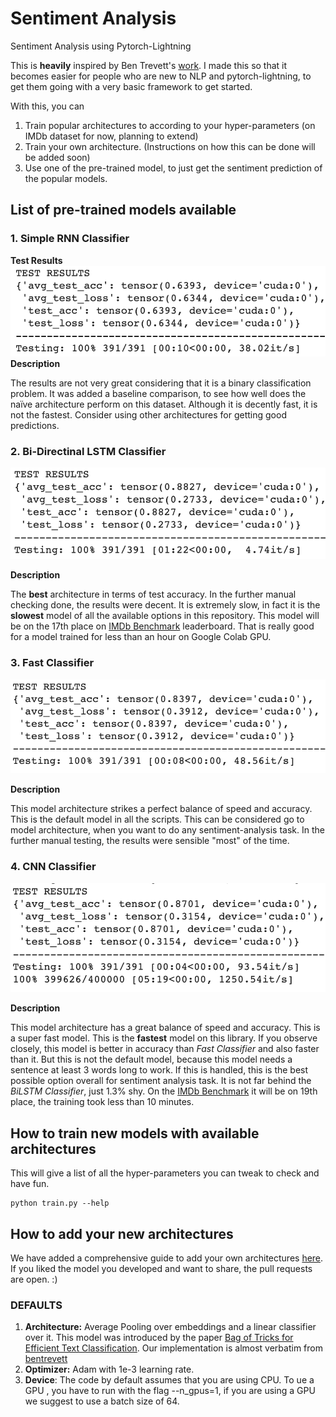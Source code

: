 # Sentiment Analysis
Sentiment Analysis using Pytorch-Lightning

This is **heavily** inspired by Ben Trevett's 
[work](https://github.com/bentrevett/pytorch-sentiment-analysis). I made this 
so that it becomes easier for people who are new to NLP and pytorch-lightning, 
to get them going with a very basic framework to get started.

With this, you can
1. Train popular architectures to according to your hyper-parameters 
(on IMDb dataset for now, planning to extend)
2. Train your own architecture. (Instructions on how this can be done will be 
added soon)
3. Use one of the pre-trained model, to just get the sentiment prediction of the
 popular models.

## List of pre-trained models available
### 1. Simple RNN Classifier
**Test Results**
![Simple RNN Classifier results](./results/simple_res.png)
**Description**

The results are not very great considering that it is a binary classification 
problem. It was added a baseline comparison, to see how well does the naïve 
architecture perform on this dataset. Although it is decently fast, it is not
the fastest. Consider using other architectures for getting good predictions.
### 2. Bi-Directinal LSTM Classifier
![BiLSTM Classifier results](./results/birnn_res.png)

**Description**

The **best** architecture in terms of test accuracy. In the further manual 
checking done, the results were decent. It is extremely slow, in fact it is
the **slowest** model of all the available options in this repository. This 
model will be on the 17th place on 
[IMDb Benchmark](https://paperswithcode.com/sota/sentiment-analysis-on-imdb)
leaderboard. That is really good for a model trained for less than an hour on 
Google Colab GPU.
### 3. Fast Classifier
![Fast Classifier results](./results/fast_res.png)

**Description**

This model architecture strikes a perfect balance of speed and accuracy. This
is the default model in all the scripts. This can be considered go to model 
architecture, when you want to do any sentiment-analysis task. In the further
manual testing, the results were sensible "most" of the time.

### 4. CNN Classifier
![CNN Classifier results](./results/cnn_res.png)

**Description**

This model architecture has a great balance of speed and accuracy. This
is a super fast model. This is the **fastest** model on this library. If you
observe closely, this model is better in accuracy than *Fast Classifier* and
also faster than it. But this is not the default model, because this model 
needs a sentence at least 3 words long to work. If this is handled, this is 
the best possible option overall for sentiment analysis task. It is not far
behind the *BiLSTM Classifier*, just 1.3% shy. On the 
[IMDb Benchmark](https://paperswithcode.com/sota/sentiment-analysis-on-imdb)
it will be on 19th place, the training took less than 10 minutes.

## How to train new models with available architectures
This will give a list of all the hyper-parameters you can tweak to check and 
have fun.
```
python train.py --help
```

## How to add your new architectures
We have added a comprehensive guide to add your own architectures 
[here](/Adding%20New%20Model.md). If you liked the model you developed and want
to share, the pull requests are open. :)

### DEFAULTS
1. **Architecture:** Average Pooling over embeddings and a linear classifier 
over it. This model was introduced by the paper 
[Bag of Tricks for Efficient Text Classification](https://arxiv.org/abs/1607.01759). 
Our implementation is almost verbatim from [bentrevett](https://github.com/bentrevett/pytorch-sentiment-analysis)
2. **Optimizer:** Adam with 1e-3 learning rate.
3. **Device**: The code by default assumes that you are using CPU. To ue a GPU
, you have to run with the flag --n_gpus=1, if you are using a GPU we suggest 
to use a batch size of 64.
